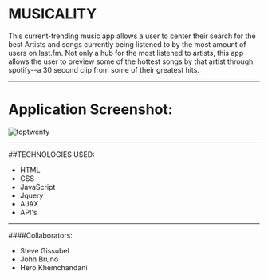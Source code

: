 # MUSICALITY

This current-trending music app allows a user to center their search for the best Artists and songs currently being listened to by the most amount of users on last.fm.  Not only a hub for the most listened to artists, this app allows the user to preview some of the hottest songs by that artist through spotify--a 30 second clip from some of their greatest hits. 
___
# Application Screenshot:

![toptwenty](https://cloud.githubusercontent.com/assets/21371158/23138475/b01fa71a-f775-11e6-9ab4-263680915e86.gif)
___
##TECHNOLOGIES USED:
* HTML
* CSS
* JavaScript
* Jquery
* AJAX
* API's

___
####Collaborators:
* Steve Gissubel
* John Bruno
* Hero Khemchandani


 
